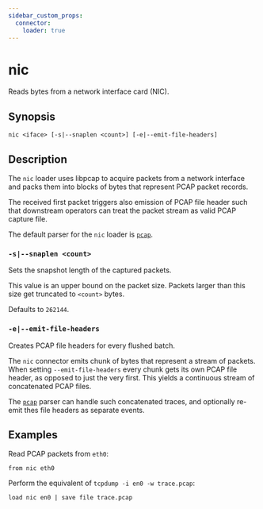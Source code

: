 ```yaml
---
sidebar_custom_props:
  connector:
    loader: true
---
```


# nic

Reads bytes from a network interface card (NIC).

[pcap-rfc]: https://datatracker.ietf.org/doc/id/draft-gharris-opsawg-pcap-00.html

## Synopsis

```
nic <iface> [-s|--snaplen <count>] [-e|--emit-file-headers]
```

## Description

The `nic` loader uses libpcap to acquire packets from a network interface and
packs them into blocks of bytes that represent PCAP packet records.

The received first packet triggers also emission of PCAP file header such that
downstream operators can treat the packet stream as valid PCAP capture file.

The default parser for the `nic` loader is [`pcap`](../formats/pcap.md).

### `-s|--snaplen <count>`

Sets the snapshot length of the captured packets.

This value is an upper bound on the packet size. Packets larger than this size
get truncated to `<count>` bytes.

Defaults to `262144`.

### `-e|--emit-file-headers`

Creates PCAP file headers for every flushed batch.

The `nic` connector emits chunk of bytes that represent a stream of packets.
When setting `--emit-file-headers` every chunk gets its own PCAP file header, as
opposed to just the very first. This yields a continuous stream of concatenated
PCAP files.

The [`pcap`](../formats/pcap.md) parser can handle such concatenated traces, and
optionally re-emit thes file headers as separate events.

## Examples

Read PCAP packets from `eth0`:

```
from nic eth0
```

Perform the equivalent of `tcpdump -i en0 -w trace.pcap`:

```
load nic en0 | save file trace.pcap
```
